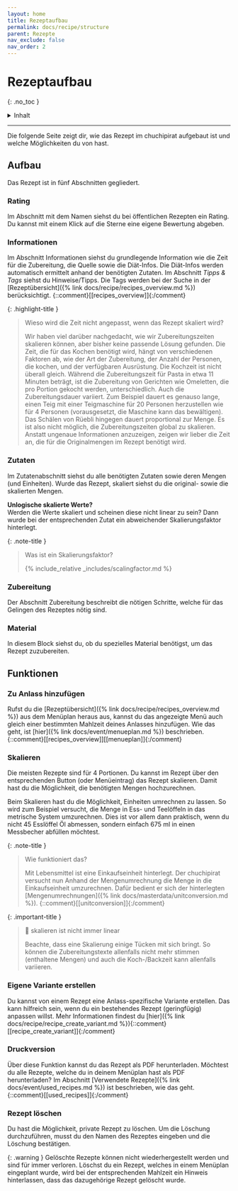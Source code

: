 ```yaml
---
layout: home
title: Rezeptaufbau
permalink: docs/recipe/structure
parent: Rezepte
nav_exclude: false
nav_order: 2
---
```

# Rezeptaufbau
{: .no_toc }

<details markdown="block">
  <summary>
    Inhalt
  </summary>
  {: .text-delta }
- TOC
{:toc}
</details>

---

Die folgende Seite zeigt dir, wie das Rezept im chuchipirat aufgebaut ist und welche Möglichkeiten du von hast.

## Aufbau

Das Rezept ist in fünf Abschnitten gegliedert.

### Rating

Im Abschnitt mit dem Namen siehst du bei öffentlichen Rezepten ein Rating. Du kannst mit einem Klick auf die Sterne eine eigene Bewertung abgeben.

### Informationen

Im Abschnitt Informationen siehst du grundlegende Information wie die Zeit für die Zubereitung, die Quelle sowie die Diät-Infos. Die Diät-Infos werden automatisch ermittelt anhand der benötigten Zutaten.
Im Abschnitt _Tipps & Tags_ siehst du Hinweise/Tipps. Die Tags werden bei der Suche in der [Rezeptübersicht]({% link docs/recipe/recipes_overview.md %}) berücksichtigt.
{::comment}[[recipes_overview]]{:/comment}

{: .highlight-title }

> Wieso wird die Zeit nicht angepasst, wenn das Rezept skaliert wird?
> 
> Wir haben viel darüber nachgedacht, wie wir Zubereitungszeiten skalieren können, aber bisher keine passende Lösung gefunden. Die Zeit, die für das Kochen benötigt wird, hängt von verschiedenen Faktoren ab, wie der Art der Zubereitung, der Anzahl der Personen, die kochen, und der verfügbaren Ausrüstung. Die Kochzeit ist nicht überall gleich. Während die Zubereitungszeit für Pasta in etwa 11 Minuten beträgt, ist die Zubereitung von Gerichten wie Omeletten, die pro Portion gekocht werden, unterschiedlich. Auch die Zubereitungsdauer variiert. Zum Beispiel dauert es genauso lange, einen Teig mit einer Teigmaschine für 20 Personen herzustellen wie für 4 Personen (vorausgesetzt, die Maschine kann das bewältigen). Das Schälen von Rüebli hingegen dauert proportional zur Menge. Es ist also nicht möglich, die Zubereitungszeiten global zu skalieren. Anstatt ungenaue Informationen anzuzeigen, zeigen wir lieber die Zeit an, die für die Originalmengen im Rezept benötigt wird.


### Zutaten

Im Zutatenabschnitt siehst du alle benötigten Zutaten sowie deren Mengen (und Einheiten). Wurde das Rezept, skaliert siehst du die original- sowie die skalierten Mengen.

**Unlogische skalierte Werte?**  
Werden die Werte skaliert und scheinen diese nicht linear zu sein? Dann wurde bei der entsprechenden Zutat ein abweichender Skalierungsfaktor hinterlegt.

{: .note-title }

> Was ist ein Skalierungsfaktor?
> 
> {% include_relative _includes/scalingfactor.md %}

### Zubereitung

Der Abschnitt Zubereitung beschreibt die nötigen Schritte, welche für das Gelingen des Rezeptes nötig sind.

### Material

In diesem Block siehst du, ob du spezielles Material benötigst, um das Rezept zuzubereiten.

## Funktionen

### Zu Anlass hinzufügen
Rufst du die [Rezeptübersicht]({% link docs/recipe/recipes_overview.md %}) aus dem Menüplan heraus aus, kannst du das angezeigte Menü auch gleich einer bestimmten Mahlzeit deines Anlasses hinzufügen. Wie das geht, ist [hier]({% link docs/event/menueplan.md %}) beschrieben. 
{::comment}[[recipes_overview]][[menueplan]]{:/comment}
### Skalieren

Die meisten Rezepte sind für 4 Portionen. Du kannst im Rezept über den entsprechenden Button (oder Menüeintrag) das Rezept skalieren. Damit hast du die Möglichkeit, die benötigten Mengen hochzurechnen.

Beim Skalieren hast du die Möglichkeit, Einheiten umrechnen zu lassen. So wird zum Beispiel versucht, die Menge in Ess- und Teelöffeln in das metrische System umzurechnen. Dies ist vor allem dann praktisch, wenn du nicht 45 Esslöffel Öl abmessen, sondern einfach 675 ml in einen Messbecher abfüllen möchtest.

{: .note-title }

> Wie funktioniert das?
> 
>  Mit Lebensmittel ist eine Einkaufseinheit hinterlegt. Der chuchipirat versucht nun Anhand der Mengenumrechnung die Menge in die Einkaufseinheit umzurechnen. Dafür bedient er sich der hinterlegten [Mengenumrechnungen]({% link docs/masterdata/unitconversion.md %}).
{::comment}[[unitconversion]]{:/comment}

{: .important-title }

> 🧐 skalieren ist nicht immer linear
> 
> Beachte, dass eine Skalierung einige Tücken mit sich bringt. So können die Zubereitungstexte allenfalls nicht mehr stimmen (enthaltene Mengen) und auch die Koch-/Backzeit kann allenfalls variieren.

### Eigene Variante erstellen
Du kannst von einem Rezept eine Anlass-spezifische Variante erstellen. Das kann hilfreich sein, wenn du ein bestehendes Rezept (geringfügig) anpassen willst. Mehr Informationen findest du [hier]({% link docs/recipe/recipe_create_variant.md %}){::comment}[[recipe_create_variant]]{:/comment}

### Druckversion

Über diese Funktion kannst du das Rezept als PDF herunterladen. Möchtest du alle Rezepte, welche du in deinem Menüplan hast als PDF herunterladen? Im Abschnitt [Verwendete Rezepte]({% link docs/event/used_recipes.md %}) ist beschrieben, wie das geht.
{::comment}[[used_recipes]]{:/comment}

### Rezept löschen

Du hast die Möglichkeit, private Rezept zu löschen. Um die Löschung durchzuführen, musst du den Namen des Rezeptes eingeben und die Löschung bestätigen.

{: .warning }
Gelöschte Rezepte können nicht wiederhergestellt werden und sind für immer verloren. Löschst du ein Rezept, welches in einem Menüplan eingeplant wurde, wird bei der entsprechenden Mahlzeit ein Hinweis hinterlassen, dass das dazugehörige Rezept gelöscht wurde.